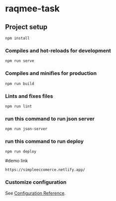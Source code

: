 # raqmee-task

## Project setup
```
npm install
```

### Compiles and hot-reloads for development
```
npm run serve
```

### Compiles and minifies for production
```
npm run build
```

### Lints and fixes files
```
npm run lint
```
### run this command to run json server
```
npm run json-server
```
### run this command to run deploy
```
npm run deploy
```
#demo link
```
https://simpleeccomerce.netlify.app/
```
### Customize configuration
See [Configuration Reference](https://cli.vuejs.org/config/).

